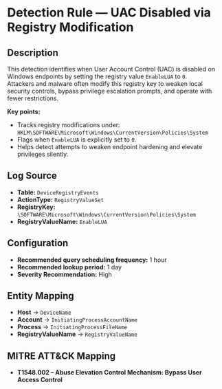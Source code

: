 # Detection Rule — UAC Disabled via Registry Modification

## Description  
This detection identifies when User Account Control (UAC) is disabled on Windows endpoints by setting the registry value `EnableLUA` to `0`.  
Attackers and malware often modify this registry key to weaken local security controls, bypass privilege escalation prompts, and operate with fewer restrictions.  

**Key points:**  
- Tracks registry modifications under:  
  `HKLM\SOFTWARE\Microsoft\Windows\CurrentVersion\Policies\System`  
- Flags when `EnableLUA` is explicitly set to `0`.  
- Helps detect attempts to weaken endpoint hardening and elevate privileges silently.  

## Log Source  
- **Table:** `DeviceRegistryEvents`  
- **ActionType:** `RegistryValueSet`  
- **RegistryKey:** `\SOFTWARE\Microsoft\Windows\CurrentVersion\Policies\System`  
- **RegistryValueName:** `EnableLUA`  

## Configuration  
- **Recommended query scheduling frequency:** 1 hour  
- **Recommended lookup period:** 1 day  
- **Severity Recommendation:** High  

## Entity Mapping  
- **Host** → `DeviceName`  
- **Account** → `InitiatingProcessAccountName`  
- **Process** → `InitiatingProcessFileName`
- **RegistryValueName** → `RegistryValueName`  

## MITRE ATT&CK Mapping  
- **T1548.002 – Abuse Elevation Control Mechanism: Bypass User Access Control**
